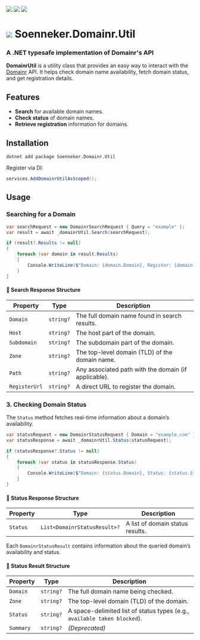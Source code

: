 ﻿[![](https://img.shields.io/nuget/v/soenneker.domainr.util.svg?style=for-the-badge)](https://www.nuget.org/packages/soenneker.domainr.util/)
[![](https://img.shields.io/github/actions/workflow/status/soenneker/soenneker.domainr.util/publish-package.yml?style=for-the-badge)](https://github.com/soenneker/soenneker.domainr.util/actions/workflows/publish-package.yml)
[![](https://img.shields.io/nuget/dt/soenneker.domainr.util.svg?style=for-the-badge)](https://www.nuget.org/packages/soenneker.domainr.util/)

# ![](https://user-images.githubusercontent.com/4441470/224455560-91ed3ee7-f510-4041-a8d2-3fc093025112.png) Soenneker.Domainr.Util
### A .NET typesafe implementation of Domainr's API

**DomainrUtil** is a utility class that provides an easy way to interact with the [Domainr](https://domainr.com/) API. It helps check domain name availability, fetch domain status, and get registration details.  

## Features  

- **Search** for available domain names.  
- **Check status** of domain names.  
- **Retrieve registration** information for domains.  

## Installation

```
dotnet add package Soenneker.Domainr.Util
```

Register via DI:
```csharp
services.AddDomainrUtilAsScoped();
```

## Usage  

### Searching for a Domain 

```csharp
var searchRequest = new DomainrSearchRequest { Query = "example" };
var result = await _domainrUtil.Search(searchRequest);

if (result?.Results != null)
{
    foreach (var domain in result.Results)
    {
        Console.WriteLine($"Domain: {domain.Domain}, Register: {domain.RegisterUrl}");
    }
}
```

#### 🔹 Search Response Structure  

| Property     | Type    | Description |
|-------------|--------|-------------|
| `Domain`    | `string?` | The full domain name found in search results. |
| `Host`      | `string?` | The host part of the domain. |
| `Subdomain` | `string?` | The subdomain part of the domain. |
| `Zone`      | `string?` | The top-level domain (TLD) of the domain name. |
| `Path`      | `string?` | Any associated path with the domain (if applicable). |
| `RegisterUrl` | `string?` | A direct URL to register the domain. |

### 3. Checking Domain Status  

The `Status` method fetches real-time information about a domain’s availability.  

```csharp
var statusRequest = new DomainrStatusRequest { Domain = "example.com" };
var statusResponse = await _domainrUtil.Status(statusRequest);

if (statusResponse?.Status != null)
{
    foreach (var status in statusResponse.Status)
    {
        Console.WriteLine($"Domain: {status.Domain}, Status: {status.Status}");
    }
}
```

#### 🔹 Status Response Structure  

| Property  | Type    | Description |
|-----------|--------|-------------|
| `Status`  | `List<DomainrStatusResult>?` | A list of domain status results. |

Each `DomainrStatusResult` contains information about the queried domain’s availability and status.

#### 🔹 Status Result Structure  

| Property  | Type    | Description |
|-----------|--------|-------------|
| `Domain`  | `string?` | The full domain name being checked. |
| `Zone`    | `string?` | The top-level domain (TLD) of the domain. |
| `Status`  | `string?` | A space-delimited list of status types (e.g., `available taken blocked`). |
| `Summary` | `string?` | *(Deprecated)* |